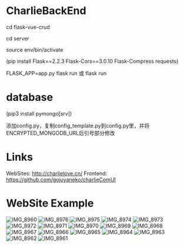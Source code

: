 # CharlieBackEnd

cd flask-vue-crud

cd server

source env/bin/activate

(pip install Flask==2.2.3 Flask-Cors==3.0.10 Flask-Compress requests)

FLASK_APP=app.py flask run 或 flask run


# database

(pip3 install pymongo[srv])

添加config.py，复制config_template.py到config.py里，并将ENCRYPTED_MONGODB_URL后引号部分修改

# Links
WebSites: http://charlielove.cn/
Frontend: https://github.com/gojuyaneko/charlieComUI

# WebSite Example
![IMG_8960](https://github.com/user-attachments/assets/f9584d17-4f52-4779-9983-caed5b0cc5d2)
![IMG_8976](https://github.com/user-attachments/assets/36aa06ef-5a58-4fd8-b566-68f10f5aaaa2)
![IMG_8975](https://github.com/user-attachments/assets/3c278fbc-4183-46d5-a8ee-ec4469b3b348)
![IMG_8974](https://github.com/user-attachments/assets/8f79f4d2-0595-4fb2-96d3-a10a9aa8b6ca)
![IMG_8973](https://github.com/user-attachments/assets/1391be70-8f09-42e0-bbb5-2193ba8c7fa3)
![IMG_8972](https://github.com/user-attachments/assets/f76b04ee-26b8-4ebd-aba9-618cb2d7263f)
![IMG_8971](https://github.com/user-attachments/assets/953e8f0c-e8d9-4574-b1b4-93da1426d9e3)
![IMG_8970](https://github.com/user-attachments/assets/0acba56e-dba5-4d5e-8e8c-091e341071de)
![IMG_8969](https://github.com/user-attachments/assets/a0baa5bb-d44f-4d7f-94e3-2e165de22c47)
![IMG_8968](https://github.com/user-attachments/assets/b10338c1-eb7e-40e6-a36f-3c54ad75194b)
![IMG_8967](https://github.com/user-attachments/assets/bb866eb7-7b72-488c-9a82-06c95d374429)
![IMG_8966](https://github.com/user-attachments/assets/55b49c80-1dd1-48d9-be9e-a52c7c1bc4f2)
![IMG_8965](https://github.com/user-attachments/assets/c3a0ba40-e05f-45d0-8314-11d352385347)
![IMG_8964](https://github.com/user-attachments/assets/9aaa55e2-6083-447f-aa9c-239c640fd303)
![IMG_8963](https://github.com/user-attachments/assets/cd4e5a6d-a2fb-4fef-931f-0c99e5e3fd0b)
![IMG_8962](https://github.com/user-attachments/assets/a6229d36-1d24-406e-82b4-0caa8d2cf4e0)
![IMG_8961](https://github.com/user-attachments/assets/c7dce8f3-cd7a-4e93-b8ab-904dfeba5460)

